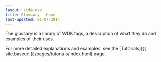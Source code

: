 ```yaml
---
layout: side-nav
title: Glossary - Home
last-updated: 01-07-2014
---
```


The glossary is a library of WDK tags, a description of what they do and examples of their uses.

For more detailed explanations and examples, see the [Tutorials]({{ site.baseurl }}/pages/tutorials/index.html) page. 
